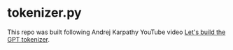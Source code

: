 # tokenizer.py

This repo was built following Andrej Karpathy YouTube video [Let's build the GPT tokenizer](https://www.youtube.com/watch?v=zduSFxRajkE&t=3785s).
